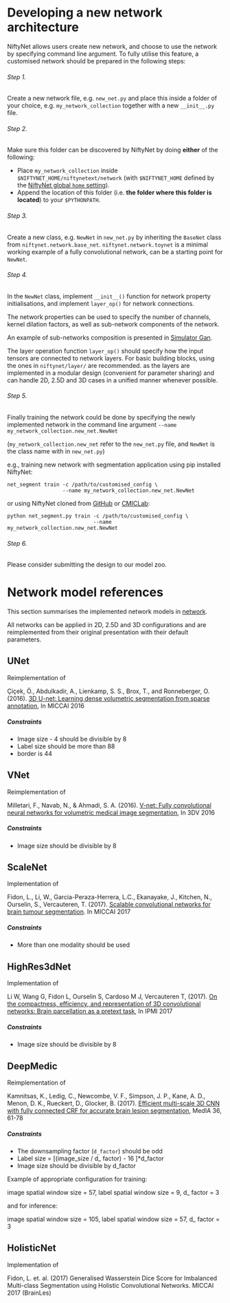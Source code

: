 # Developing a new network architecture
NiftyNet allows users create new network, and choose to use the network by
specifying command line argument.  To fully utilise this feature, a customised
network should be prepared in the following steps:

###### Step 1.
   Create a new network file, e.g. `new_net.py` and place this inside a folder
   of your choice, e.g. `my_network_collection` together with a new `__init__.py`
   file.

###### Step 2.
   Make sure this folder can be discovered by NiftyNet by doing **either** of the
   following:
   * Place `my_network_collection` inside `$NIFTYNET_HOME/niftynetext/network`
   (with `$NIFTYNET_HOME` defined by the [NiftyNet global `home` setting][glob-conf]).
   * Append the location of this folder (i.e. **the folder where this folder is
   located**) to your `$PYTHONPATH`.

[glob-conf]: ../../config/README.md#global-niftynet-settings

###### Step 3.
   Create a new class, e.g. `NewNet` in `new_net.py` by inheriting the
   `BaseNet` class from `niftynet.network.base_net`.  `niftynet.network.toynet`
   is a minimal working example of a fully convolutional network, can be a
   starting point for `NewNet`.

###### Step 4.
   In the `NewNet` class, implement `__init__()` function for network property
   initialisations, and implement `layer_op()` for network connections.

   The network properties can be used to specify the number of channels, kernel
   dilation factors, as well as sub-network components of the network.

   An example of sub-networks composition is presented in
   [Simulator Gan](./simulator_gan.py).

   The layer operation function `layer_op()` should specify how the input
   tensors are connected to network layers.  For basic building blocks, using
   the ones in `niftynet/layer/` are recommended. as the layers are implemented
   in a modular design (convenient for parameter sharing) and can handle 2D,
   2.5D and 3D cases in a unified manner whenever possible.

###### Step 5.
   Finally training the network could be done by specifying the newly
   implemented network in the command line argument `--name my_network_collection.new_net.NewNet`

   (`my_network_collection.new_net` refer to the `new_net.py` file, and `NewNet`
   is the class name with in `new_net.py`)

   e.g., training new network with segmentation application using pip installed NiftyNet:
   ```
   net_segment train -c /path/to/customised_config \
                     --name my_network_collection.new_net.NewNet
   ```
   or using NiftyNet cloned from [GitHub](https://github.com/NifTK/NiftyNet) or
   [CMICLab](https://cmiclab.cs.ucl.ac.uk/CMIC/NiftyNet):
   ```
   python net_segment.py train -c /path/to/customised_config \
                               --name my_network_collection.new_net.NewNet
   ```

###### Step 6.
   Please consider submitting the design to our model zoo.


# Network model references
This section summarises the implemented network models in
[network](./).

All networks can be applied in 2D, 2.5D and 3D configurations and are
reimplemented from their original presentation with their default parameters.

## UNet
Reimplementation of

Çiçek, Ö., Abdulkadir, A., Lienkamp, S. S., Brox, T., and Ronneberger, O.
(2016). [3D U-net: Learning dense volumetric segmentation from sparse
annotation](https://lmb.informatik.uni-freiburg.de/Publications/2016/CABR16/cicek16miccai.pdf),
In MICCAI 2016
##### Constraints
* Image size - 4 should be divisible by 8
* Label size should be more than 88
* border is 44

## VNet
Reimplementation of

Milletari, F., Navab, N., & Ahmadi, S. A. (2016). [V-net: Fully convolutional
neural networks for volumetric medical image
segmentation](http://campar.in.tum.de/pub/milletari2016Vnet/milletari2016Vnet.pdf),
In 3DV 2016
##### Constraints
* Image size should be divisible by 8

## ScaleNet
Implementation of

Fidon, L., Li, W., Garcia-Peraza-Herrera, L.C., Ekanayake, J., Kitchen, N.,
Ourselin, S., Vercauteren, T. (2017). [Scalable convolutional networks for
brain tumour segmentation](https://arxiv.org/abs/1706.08124). In MICCAI 2017
##### Constraints
* More than one modality should be used


## HighRes3dNet
Implementation of

Li W, Wang G, Fidon L, Ourselin S, Cardoso M J, Vercauteren T, (2017). [On the
compactness, efficiency, and representation of 3D convolutional networks: Brain
parcellation as a pretext
task](https://link.springer.com/chapter/10.1007/978-3-319-59050-9_28), In IPMI
2017
##### Constraints
* Image size should be divisible by 8


## DeepMedic
Reimplementation of

Kamnitsas, K., Ledig, C., Newcombe, V. F., Simpson, J. P., Kane, A. D., Menon,
D. K., Rueckert, D., Glocker, B. (2017). [Efficient multi-scale 3D CNN with
fully connected CRF for accurate brain lesion
segmentation](http://www.sciencedirect.com/science/article/pii/S1361841516301839),
MedIA 36, 61-78
##### Constraints
* The downsampling factor (`d_factor`) should be odd
* Label size = [(image_size / d_ factor) - 16 ]*d_factor
* Image size should be divisible by d_factor

Example of appropriate configuration for training:

image spatial window size = 57, label spatial window size = 9, d_ factor = 3

and for inference:

image spatial window size = 105, label spatial window size = 57, d_ factor = 3


## HolisticNet
Implementation of

Fidon, L. et. al. (2017) Generalised Wasserstein Dice Score for Imbalanced
Multi-class Segmentation using Holistic Convolutional Networks. MICCAI 2017
(BrainLes)

